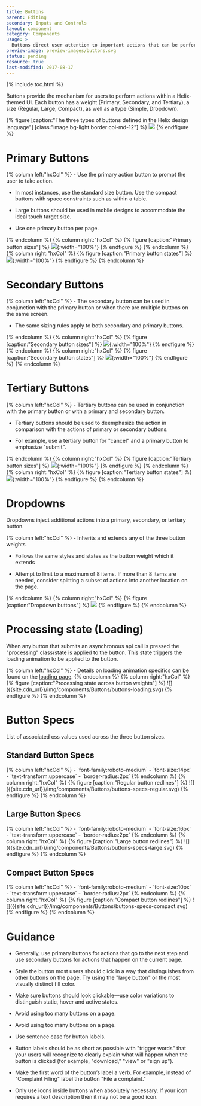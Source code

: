 ```yaml
---
title: Buttons
parent: Editing
secondary: Inputs and Controls
layout: component
category: Components
usage: >
  Buttons direct user attention to important actions that can be performed from the current page. Varies types of buttons are used based on the importance of each action.
preview-image: preview-images/buttons.svg
status: pending
resource: true
last-modified: 2017-08-17
---
```


{% include toc.html %}

Buttons provide the mechanism for users to perform actions within a
Helix-themed UI. Each button has a weight (Primary, Secondary, and Tertiary),
a size (Regular, Large, Compact), as well as a type (Simple, Dropdown).

{% figure [caption:"The three types of buttons defined in the Helix design language"] [class:"image bg-light border col-md-12"] %}
![]({{site.cdn_url}}/img/components/Buttons/buttons-types.svg)
{% endfigure %}

# Primary Buttons

<div class="hxRow">
{% column left:"hxCol" %}
-   Use the primary action button to prompt the user to take action.

-   In most instances, use the standard size button. Use the compact buttons
    with space constraints such as within a table.

-   Large buttons should be used in mobile designs to accommodate the ideal
    touch target size.

-   Use one primary button per page.

{% endcolumn %}
{% column right:"hxCol" %}
{% figure [caption:"Primary button sizes"] %}
![]({{site.cdn_url}}/img/components/Buttons/buttons-primary-sizes.svg){:width="100%"}
{% endfigure %}
{% endcolumn %}
{% column right:"hxCol" %}
{% figure [caption:"Primary button states"] %}
![]({{site.cdn_url}}/img/components/Buttons/buttons-primary-actions.svg){:width="100%"}
{% endfigure %}
{% endcolumn %}
</div>

# Secondary Buttons

<div class="hxRow">
{% column left:"hxCol" %}
-   The secondary button can be used in conjunction with the primary button or
    when there are multiple buttons on the same screen.

-   The same sizing rules apply to both secondary and primary buttons.

{% endcolumn %}
{% column right:"hxCol" %}
{% figure [caption:"Secondary button sizes"] %}
![]({{site.cdn_url}}/img/components/Buttons/buttons-secondary-sizes.svg){:width="100%"}
{% endfigure %}
{% endcolumn %}
{% column right:"hxCol" %}
{% figure [caption:"Secondary button states"] %}
![]({{site.cdn_url}}/img/components/Buttons/buttons-secondary-actions.svg){:width="100%"}
{% endfigure %}
{% endcolumn %}
</div>

# Tertiary Buttons

<div class="hxRow">
{% column left:"hxCol" %}
-   Tertiary buttons can be used in conjunction with the primary button or with
    a primary and secondary button.

-   Tertiary buttons should be used to deemphasize the action in comparison
    with the actions of primary or secondary buttons.

-   For example, use a tertiary button for "cancel" and a primary button to
    emphasize "submit".

{% endcolumn %}
{% column right:"hxCol" %}
{% figure [caption:"Tertiary button sizes"] %}
![]({{site.cdn_url}}/img/components/Buttons/buttons-tertiary-sizes.svg){:width="100%"}
{% endfigure %}
{% endcolumn %}
{% column right:"hxCol" %}
{% figure [caption:"Tertiary button states"] %}
![]({{site.cdn_url}}/img/components/Buttons/buttons-tertiary-actions.svg){:width="100%"}
{% endfigure %}
{% endcolumn %}
</div>

# Dropdowns

Dropdowns inject additional actions into a primary, secondary, or tertiary
button.

<div class="hxRow">
{% column left:"hxCol" %}
-   Inherits and extends any of the three button weights

-   Follows the same styles and states as the button weight which it extends

-   Attempt to limit to a maximum of 8 items. If more than 8 items are needed,
    consider splitting a subset of actions into another location on the page.

{% endcolumn %}
{% column right:"hxCol" %}
{% figure [caption:"Dropdown buttons"] %}
![]({{site.cdn_url}}/img/components/Buttons/buttons-dropdowns-actions.svg)
{% endfigure %}
{% endcolumn %}
</div>

# Processing state (Loading)
When any button that submits an asynchronous api call is pressed the
"processing" class/state is applied to the button. This state triggers the
loading animation to be applied to the button.

<div class="hxRow">
{% column left:"hxCol" %}
- Details on loading animation specifics can be found on the <a href="{{site.baseurl}}/components/loading.html">loading page</a>.
{% endcolumn %}
{% column right:"hxCol" %}
{% figure [caption:"Processing state across button weights"] %}
![]({{site.cdn_url}}/img/components/Buttons/buttons-loading.svg)
{% endfigure %}
{% endcolumn %}
</div>

# Button Specs

List of associated css values used across the three button sizes.

## Standard Button Specs

<div class="hxRow">
{% column left:"hxCol" %}
- `font-family:roboto-medium`
- `font-size:14px`
- `text-transform:uppercase`
- `border-radius:2px`
{% endcolumn %}
{% column right:"hxCol" %}
{% figure [caption:"Regular button redlines"] %}
![]({{site.cdn_url}}/img/components/Buttons/buttons-specs-regular.svg)
{% endfigure %}
{% endcolumn %}
</div>

## Large Button Specs

<div class="hxRow">
{% column left:"hxCol" %}
- `font-family:roboto-medium`
- `font-size:16px`
- `text-transform:uppercase`
- `border-radius:2px`
{% endcolumn %}
{% column right:"hxCol" %}
{% figure [caption:"Large button redlines"] %}
![]({{site.cdn_url}}/img/components/Buttons/buttons-specs-large.svg)
{% endfigure %}
{% endcolumn %}
</div>

## Compact Button Specs

<div class="hxRow">
{% column left:"hxCol" %}
- `font-family:roboto-medium`
- `font-size:10px`
- `text-transform:uppercase`
- `border-radius:2px`
{% endcolumn %}
{% column right:"hxCol" %}
{% figure [caption:"Compact button redlines"] %}
![]({{site.cdn_url}}/img/components/Buttons/buttons-specs-compact.svg)
{% endfigure %}
{% endcolumn %}
</div>

# Guidance

-   Generally, use primary buttons for actions that go to the next step and use
    secondary buttons for actions that happen on the current page.

-   Style the button most users should click in a way that distinguishes from
    other buttons on the page. Try using the "large button" or the most
    visually distinct fill color.

-   Make sure buttons should look clickable—use color variations to distinguish
    static, hover and active states.

-   Avoid using too many buttons on a page.

-   Avoid using too many buttons on a page.

-   Use sentence case for button labels.

-   Button labels should be as short as possible with "trigger words" that your
    users will recognize to clearly explain what will happen when the button is
    clicked (for example, "download," "view" or "sign up").

-   Make the first word of the button’s label a verb. For example, instead of
    "Complaint Filing" label the button "File a complaint."

-   Only use icons inside buttons when absolutely necessary. If your icon
    requires a text description then it may not be a good icon.
